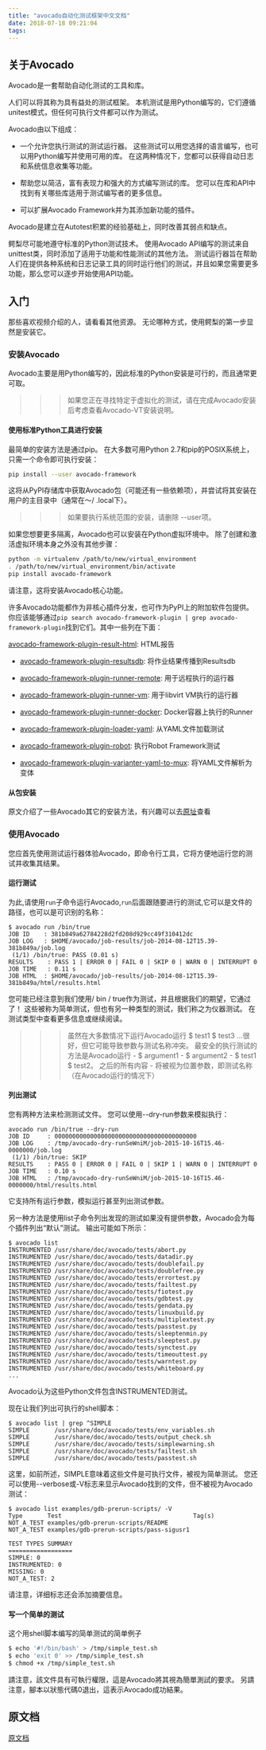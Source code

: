 ```yaml
---
title: "avocado自动化测试框架中文文档"
date: 2018-07-18 09:21:04
tags:
---
```


## 关于Avocado

Avocado是一套帮助自动化测试的工具和库。

人们可以将其称为具有益处的测试框架。 本机测试是用Python编写的，它们遵循unitest模式，但任何可执行文件都可以作为测试。

Avocado由以下组成：

* 一个允许您执行测试的测试运行器。 这些测试可以用您选择的语言编写，也可以用Python编写并使用可用的库。 在这两种情况下，您都可以获得自动日志和系统信息收集等功能。

* 帮助您以简洁，富有表现力和强大的方式编写测试的库。 您可以在库和API中找到有关哪些库适用于测试编写者的更多信息。

* 可以扩展Avocado Framework并为其添加新功能的插件。

Avocado是建立在Autotest积累的经验基础上，同时改善其弱点和缺点。

鳄梨尽可能地遵守标准的Python测试技术。 使用Avocado API编写的测试来自unittest类，同时添加了适用于功能和性能测试的其他方法。 测试运行器旨在帮助人们在提供各种系统和日志记录工具的同时运行他们的测试，并且如果您需要更多功能，那么您可以逐步开始使用API功能。

## 入门

那些喜欢视频介绍的人，请看看其他资源。 无论哪种方式，使用鳄梨的第一步显然是安装它。

### 安装Avocado

Avocado主要是用Python编写的，因此标准的Python安装是可行的，而且通常更可取。

>>>如果您正在寻找特定于虚拟化的测试，请在完成Avocado安装后考虑查看Avocado-VT安装说明。

#### 使用标准Python工具进行安装

最简单的安装方法是通过pip。 在大多数可用Python 2.7和pip的POSIX系统上，只需一个命令即可执行安装：

```bash
pip install --user avocado-framework
```
这将从PyPI存储库中获取Avocado包（可能还有一些依赖项），并尝试将其安装在用户的主目录中（通常在〜/ .local下）。

>>> 如果要执行系统范围的安装，请删除 --user项。

如果您想要更多隔离，Avocado也可以安装在Python虚拟环境中。 除了创建和激活虚拟环境本身之外没有其他步骤：

```bash
python -m virtualenv /path/to/new/virtual_environment
. /path/to/new/virtual_environment/bin/activate
pip install avocado-framework
```

请注意，这将安装Avocado核心功能。

许多Avocado功能都作为非核心插件分发，也可作为PyPI上的附加软件包提供。 你应该能够通过`pip search avocado-framework-plugin | grep avocado-framework-plugin`找到它们。其中一些列在下面：

[avocado-framework-plugin-result-html](https://pypi.python.org/pypi/avocado-framework-plugin-result-html): HTML报告

* [avocado-framework-plugin-resultsdb](https://pypi.python.org/pypi/avocado-framework-plugin-resultsdb): 将作业结果传播到Resultsdb

* [avocado-framework-plugin-runner-remote](https://pypi.python.org/pypi/avocado-framework-plugin-runner-remote): 用于远程执行的运行器

* [avocado-framework-plugin-runner-vm](https://pypi.python.org/pypi/avocado-framework-plugin-runner-vm): 用于libvirt VM执行的运行器

* [avocado-framework-plugin-runner-docker](https://pypi.python.org/pypi/avocado-framework-plugin-runner-docker): Docker容器上执行的Runner

* [avocado-framework-plugin-loader-yaml](https://pypi.python.org/pypi/avocado-framework-plugin-loader-yaml): 从YAML文件加载测试

* [avocado-framework-plugin-robot](https://pypi.python.org/pypi/avocado-framework-plugin-robot): 执行Robot Framework测试

* [avocado-framework-plugin-varianter-yaml-to-mux](https://pypi.python.org/pypi/avocado-framework-plugin-varianter-yaml-to-mux): 将YAML文件解析为变体

#### 从包安装

原文介绍了一些Avocado其它的安装方法，有兴趣可以去[原址](https://avocado-framework.readthedocs.io/en/63.0/GetStartedGuide.html#installing-from-packages)查看

### 使用Avocado

您应首先使用测试运行器体验Avocado，即命令行工具，它将方便地运行您的测试并收集其结果。

#### 运行测试

为此,请使用`run`子命令运行Avocado,`run`后面跟随要进行的测试,它可以是文件的路径，也可以是可识别的名称：

```
$ avocado run /bin/true
JOB ID    : 381b849a62784228d2fd208d929cc49f310412dc
JOB LOG   : $HOME/avocado/job-results/job-2014-08-12T15.39-381b849a/job.log
 (1/1) /bin/true: PASS (0.01 s)
RESULTS    : PASS 1 | ERROR 0 | FAIL 0 | SKIP 0 | WARN 0 | INTERRUPT 0
JOB TIME   : 0.11 s
JOB HTML  : $HOME/avocado/job-results/job-2014-08-12T15.39-381b849a/html/results.html
```

您可能已经注意到我们使用/ bin / true作为测试，并且根据我们的期望，它通过了！ 这些被称为简单测试，但也有另一种类型的测试，我们称之为仪器测试。 在测试类型中查看更多信息或继续阅读。

>>>虽然在大多数情况下运行Avocado运行 $ test1 $ test3 ...很好，但它可能导致参数与测试名称冲突。 最安全的执行测试的方法是Avocado运行 -  $ argument1  -  $ argument2  -  $ test1 $ test2。 之后的所有内容 - 将被视为位置参数，即测试名称（在Avocado运行的情况下）

#### 列出测试

您有两种方法来检测测试文件。 您可以使用--dry-run参数来模拟执行：

```
avocado run /bin/true --dry-run
JOB ID     : 0000000000000000000000000000000000000000
JOB LOG    : /tmp/avocado-dry-runSeWniM/job-2015-10-16T15.46-0000000/job.log
 (1/1) /bin/true: SKIP
RESULTS    : PASS 0 | ERROR 0 | FAIL 0 | SKIP 1 | WARN 0 | INTERRUPT 0
JOB TIME   : 0.10 s
JOB HTML   : /tmp/avocado-dry-runSeWniM/job-2015-10-16T15.46-0000000/html/results.html
```
它支持所有运行参数，模拟运行甚至列出测试参数。

另一种方法是使用list子命令列出发现的测试如果没有提供参数，Avocado会为每个插件列出“默认”测试。 输出可能如下所示：

```
$ avocado list
INSTRUMENTED /usr/share/doc/avocado/tests/abort.py
INSTRUMENTED /usr/share/doc/avocado/tests/datadir.py
INSTRUMENTED /usr/share/doc/avocado/tests/doublefail.py
INSTRUMENTED /usr/share/doc/avocado/tests/doublefree.py
INSTRUMENTED /usr/share/doc/avocado/tests/errortest.py
INSTRUMENTED /usr/share/doc/avocado/tests/failtest.py
INSTRUMENTED /usr/share/doc/avocado/tests/fiotest.py
INSTRUMENTED /usr/share/doc/avocado/tests/gdbtest.py
INSTRUMENTED /usr/share/doc/avocado/tests/gendata.py
INSTRUMENTED /usr/share/doc/avocado/tests/linuxbuild.py
INSTRUMENTED /usr/share/doc/avocado/tests/multiplextest.py
INSTRUMENTED /usr/share/doc/avocado/tests/passtest.py
INSTRUMENTED /usr/share/doc/avocado/tests/sleeptenmin.py
INSTRUMENTED /usr/share/doc/avocado/tests/sleeptest.py
INSTRUMENTED /usr/share/doc/avocado/tests/synctest.py
INSTRUMENTED /usr/share/doc/avocado/tests/timeouttest.py
INSTRUMENTED /usr/share/doc/avocado/tests/warntest.py
INSTRUMENTED /usr/share/doc/avocado/tests/whiteboard.py
...
```

Avocado认为这些Python文件包含INSTRUMENTED测试。

现在让我们列出可执行的shell脚本：

```
$ avocado list | grep ^SIMPLE
SIMPLE       /usr/share/doc/avocado/tests/env_variables.sh
SIMPLE       /usr/share/doc/avocado/tests/output_check.sh
SIMPLE       /usr/share/doc/avocado/tests/simplewarning.sh
SIMPLE       /usr/share/doc/avocado/tests/failtest.sh
SIMPLE       /usr/share/doc/avocado/tests/passtest.sh
```
这里，如前所述，SIMPLE意味着这些文件是可执行文件，被视为简单测试。 您还可以使用--verbose或-V标志来显示Avocado找到的文件，但不被视为Avocado测试：

```
$ avocado list examples/gdb-prerun-scripts/ -V
Type       Test                                     Tag(s)
NOT_A_TEST examples/gdb-prerun-scripts/README
NOT_A_TEST examples/gdb-prerun-scripts/pass-sigusr1

TEST TYPES SUMMARY
==================
SIMPLE: 0
INSTRUMENTED: 0
MISSING: 0
NOT_A_TEST: 2
```
请注意，详细标志还会添加摘要信息。

#### 写一个简单的测试

这个用shell脚本编写的简单测试的简单例子

```bash
$ echo '#!/bin/bash' > /tmp/simple_test.sh
$ echo 'exit 0' >> /tmp/simple_test.sh
$ chmod +x /tmp/simple_test.sh
```

請注意，該文件具有可執行權限，這是Avocado將其視為簡單測試的要求。 另請注意，腳本以狀態代碼0退出，這表示Avocado成功結果。

## 原文档

[原文档](https://avocado-framework.readthedocs.io/en/63.0/Introduction.html)